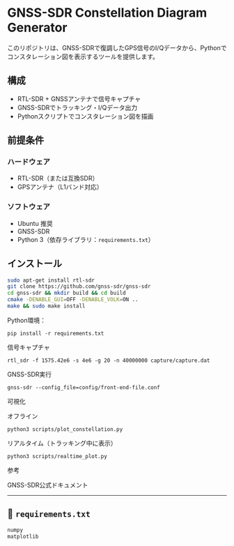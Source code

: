 
# GNSS-SDR Constellation Diagram Generator

このリポジトリは、GNSS-SDRで復調したGPS信号のI/Qデータから、Pythonでコンスタレーション図を表示するツールを提供します。

## 構成
- RTL-SDR + GNSSアンテナで信号キャプチャ
- GNSS-SDRでトラッキング・I/Qデータ出力
- Pythonスクリプトでコンスタレーション図を描画

## 前提条件

### ハードウェア
- RTL-SDR（または互換SDR）
- GPSアンテナ（L1バンド対応）

### ソフトウェア
- Ubuntu 推奨
- GNSS-SDR
- Python 3（依存ライブラリ：`requirements.txt`）

## インストール

```bash
sudo apt-get install rtl-sdr
git clone https://github.com/gnss-sdr/gnss-sdr
cd gnss-sdr && mkdir build && cd build
cmake -DENABLE_GUI=OFF -DENABLE_VOLK=ON ..
make && sudo make install
```
Python環境：
```
pip install -r requirements.txt
```
信号キャプチャ
```
rtl_sdr -f 1575.42e6 -s 4e6 -g 20 -n 40000000 capture/capture.dat
```

GNSS-SDR実行
```
gnss-sdr --config_file=config/front-end-file.conf
```
可視化

オフライン
```
python3 scripts/plot_constellation.py
```
リアルタイム（トラッキング中に表示）
```
python3 scripts/realtime_plot.py
```

参考

GNSS-SDR公式ドキュメント

---

## 📄 `requirements.txt`

```txt
numpy
matplotlib
```
